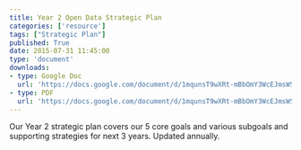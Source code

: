 ```yaml
---
title: Year 2 Open Data Strategic Plan
categories: ['resource']
tags: ["Strategic Plan"]
published: True
date: 2015-07-31 11:45:00
type: 'document'
downloads:
- type: Google Doc
  url: 'https://docs.google.com/document/d/1mqunsT9wXRt-mBbOmY3WcEJmsWSpMOISotZ1WHZ1_IU/edit?usp=sharing'
- type: PDF
  url: 'https://docs.google.com/document/d/1mqunsT9wXRt-mBbOmY3WcEJmsWSpMOISotZ1WHZ1_IU/export?format=pdf'
---
```


Our Year 2 strategic plan covers our 5 core goals and various subgoals and supporting strategies for next 3 years. Updated annually.